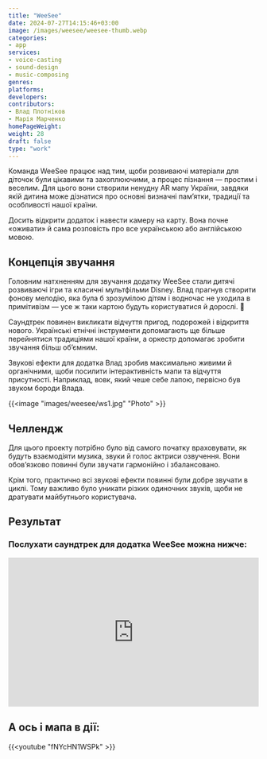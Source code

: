 ```yaml
---
title: "WeeSee"
date: 2024-07-27T14:15:46+03:00
image: /images/weesee/weesee-thumb.webp
categories:
- app
services:
- voice-casting
- sound-design
- music-composing
genres:
platforms:
developers:
contributors:
- Влад Плотніков
- Марія Марченко
homePageWeight:
weight: 28
draft: false
type: "work"
---
```


Команда WeeSee працює над тим, щоби розвиваючі матеріали для діточок були цікавими та захоплюючими, а процес пізнання — простим і веселим. Для цього вони створили ненудну AR мапу України, завдяки якій дитина може дізнатися про основні визначні пам’ятки, традиції та особливості нашої країни.

Досить відкрити додаток і навести камеру на карту. Вона почне «оживати» й сама розповість про все українською або англійською мовою.

## Концепція звучання

Головним натхненням для звучання додатку WeeSee стали дитячі розвиваючі ігри та класичні мультфільми Disney. Влад прагнув створити фонову мелодію, яка була б зрозумілою дітям і водночас не уходила в примітивізм — усе ж таки картою будуть користуватися й дорослі. 🙂

Саундтрек повинен викликати відчуття пригод, подорожей і відкриття нового. Українські етнічні інструменти допомагають ще більше перейнятися традиціями нашої країни, а оркестр допомагає зробити звучання більш об’ємним.

Звукові ефекти для додатка Влад зробив максимально живими й органічними, щоби посилити інтерактивність мапи та відчуття присутності. Наприклад, вовк, який чеше себе лапою, первісно був звуком бороди Влада.

{{<image "images/weesee/ws1.jpg" "Photo"  >}}

## Челлендж

Для цього проекту потрібно було від самого початку враховувати, як будуть взаємодіяти музика, звуки й голос актриси озвучення. Вони обов’язково повинні були звучати гармонійно і збалансовано.

Крім того, практично всі звукові ефекти повинні були добре звучати в циклі. Тому важливо було уникати різких одиночних звуків, щоби не дратувати майбутнього користувача.

## Результат

### Послухати саундтрек для додатка WeeSee можна нижче:

<iframe loading="lazy" width="100%" height="300" scrolling="no" frameborder="no" allow="autoplay" src="https://w.soundcloud.com/player/?url=https%3A//api.soundcloud.com/tracks/346578389&amp;color=%23ff5500&amp;auto_play=false&amp;hide_related=false&amp;show_comments=true&amp;show_user=true&amp;show_reposts=false&amp;show_teaser=true&amp;visual=true"></iframe>

## А ось і мапа в дії:

{{<youtube "fNYcHN1WSPk" >}}